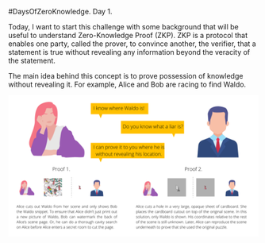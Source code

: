 #DaysOfZeroKnowledge. Day 1.

Today, I want to start this challenge with some background that will be useful to understand Zero-Knowledge Proof (ZKP). 
ZKP is a protocol that enables one party, called the prover, to convince another, the verifier, that a statement is true without revealing any information beyond the veracity of the statement. 

The main idea behind this concept is to prove possession of knowledge without revealing it. For example, Alice and Bob are racing to find Waldo. 

![Find Waldo Example](https://raw.githubusercontent.com/hasselalcala/DaysOfZeroKnowledge/main/images/findWaldoExample.png)

